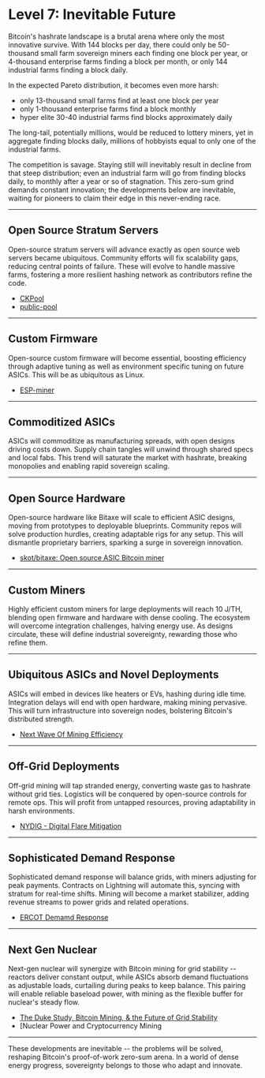 # Level 7: Inevitable Future

Bitcoin's hashrate landscape is a brutal arena where only the most innovative survive. With 144 blocks per day, there could only be 50-thousand small farm sovereign miners each finding one block per year, or 4-thousand enterprise farms finding a block per month, or only 144 industrial farms finding a block daily. 

In the expected Pareto distribution, it becomes even more harsh: 

- only 13-thousand small farms find at least one block per year
- only 1-thousand enterprise farms find a block monthly
- hyper elite 30-40 industrial farms find blocks approximately daily

The long-tail, potentially millions, would be reduced to lottery miners, yet in aggregate finding blocks daily, millions of hobbyists equal to only one of the industrial farms.

The competition is savage. Staying still will inevitably result in decline from that steep distribution; even an industrial farm will go from finding blocks daily, to monthly after a year or so of stagnation. This zero-sum grind demands constant innovation; the developments below are inevitable, waiting for pioneers to claim their edge in this never-ending race.



---

## Open Source Stratum Servers

Open-source stratum servers will advance exactly as open source web servers became ubiquitous. Community efforts will fix scalability gaps, reducing central points of failure. These will evolve to handle massive farms, fostering a more resilient hashing network as contributors refine the code.

- [CKPool](https://bitbucket.org/ckolivas/ckpool/src/master/)
- [public-pool](https://github.com/benjamin-wilson/public-pool)




---

## Custom Firmware

Open-source custom firmware will become essential, boosting efficiency through adaptive tuning as well as environment specific tuning on future ASICs. This will be as ubiquitous as Linux.

- [ESP-miner](https://github.com/bitaxeorg/ESP-Miner)




---

## Commoditized ASICs

ASICs will commoditize as manufacturing spreads, with open designs driving costs down. Supply chain tangles will unwind through shared specs and local fabs. This trend will saturate the market with hashrate, breaking monopolies and enabling rapid sovereign scaling.





---

## Open Source Hardware

Open-source hardware like Bitaxe will scale to efficient ASIC designs, moving from prototypes to deployable blueprints. Community repos will solve production hurdles, creating adaptable rigs for any setup. This will dismantle proprietary barriers, sparking a surge in sovereign innovation.

- [skot/bitaxe: Open source ASIC Bitcoin miner](https://github.com/skot/bitaxe)




---

## Custom Miners

Highly efficient custom miners for large deployments will reach 10 J/TH, blending open firmware and hardware with dense cooling. The ecosystem will overcome integration challenges, halving energy use. As designs circulate, these will define industrial sovereignty, rewarding those who refine them.




---

## Ubiquitous ASICs and Novel Deployments

ASICs will embed in devices like heaters or EVs, hashing during idle time. Integration delays will end with open hardware, making mining pervasive. This will turn infrastructure into sovereign nodes, bolstering Bitcoin's distributed strength.

- [Next Wave Of Mining Efficiency](https://bitcoinmagazine.com/business/creator-of-the-bitcoin-asic-says-next-wave-of-mining-efficiency-is-coming)





---

## Off-Grid Deployments

Off-grid mining will tap stranded energy, converting waste gas to hashrate without grid ties. Logistics will be conquered by open-source controls for remote ops. This will profit from untapped resources, proving adaptability in harsh environments.

- [NYDIG - Digital Flare Mitigation](https://www.nydig.com/research/nydig-expands-technology-capabilities-with-acquisition-of-crusoes-bitcoin-mining-business)




---

## Sophisticated Demand Response

Sophisticated demand response will balance grids, with miners adjusting for peak payments. Contracts on Lightning will automate this, syncing with stratum for real-time shifts. Mining will become a market stabilizer, adding revenue streams to power grids and related operations.

- [ERCOT Demamd Response](https://thetexan.news/issues/energy/bitcoin-miner-industrial-users-participated-in-ercot-demand-response-program-during-heat-wave/article_f78f9984-516e-11ee-b1e8-e7d8f44c06d4.html)




---

## Next Gen Nuclear

Next-gen nuclear will synergize with Bitcoin mining for grid stability -- reactors deliver constant output, while ASICs absorb demand fluctuations as adjustable loads, curtailing during peaks to keep balance. This pairing will enable reliable baseload power, with mining as the flexible buffer for nuclear's steady flow.

- [The Duke Study, Bitcoin Mining, & the Future of Grid Stability](https://www.mara.com/posts/the-duke-study-bitcoin-mining-and-the-future-of-grid-stability)
- [Nuclear Power and Cryptocurrency Mining 



---

These developments are inevitable -- the problems will be solved, reshaping Bitcoin's proof-of-work zero-sum arena. In a world of dense energy progress, sovereignty belongs to those who adapt and innovate.






